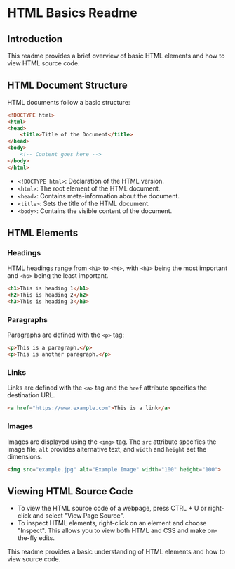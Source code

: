 # HTML Basics Readme

## Introduction

This readme provides a brief overview of basic HTML elements and how to view HTML source code.

## HTML Document Structure

HTML documents follow a basic structure:

```html
<!DOCTYPE html>
<html>
<head>
    <title>Title of the Document</title>
</head>
<body>
    <!-- Content goes here -->
</body>
</html>
```

- `<!DOCTYPE html>`: Declaration of the HTML version.
- `<html>`: The root element of the HTML document.
- `<head>`: Contains meta-information about the document.
- `<title>`: Sets the title of the HTML document.
- `<body>`: Contains the visible content of the document.

## HTML Elements

### Headings

HTML headings range from `<h1>` to `<h6>`, with `<h1>` being the most important and `<h6>` being the least important.

```html
<h1>This is heading 1</h1>
<h2>This is heading 2</h2>
<h3>This is heading 3</h3>
```

### Paragraphs

Paragraphs are defined with the `<p>` tag:

```html
<p>This is a paragraph.</p>
<p>This is another paragraph.</p>
```

### Links

Links are defined with the `<a>` tag and the `href` attribute specifies the destination URL.

```html
<a href="https://www.example.com">This is a link</a>
```

### Images

Images are displayed using the `<img>` tag. The `src` attribute specifies the image file, `alt` provides alternative text, and `width` and `height` set the dimensions.

```html
<img src="example.jpg" alt="Example Image" width="100" height="100">
```

## Viewing HTML Source Code

- To view the HTML source code of a webpage, press CTRL + U or right-click and select "View Page Source".
- To inspect HTML elements, right-click on an element and choose "Inspect". This allows you to view both HTML and CSS and make on-the-fly edits.

This readme provides a basic understanding of HTML elements and how to view source code.
